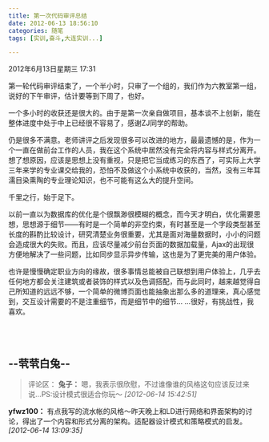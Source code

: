 ```yaml
---
title: 第一次代码审评总结
date: 2012-06-13 18:56:10
categories: 随笔
tags: [实训,奋斗,大连实训...]

---
```

2012年6月13日星期三 17:31

第一轮代码审评结束了，一个半小时，只审了一个组的，我们作为六教室第一组，说好的下午审评，估计要等到下周了，也好。

一个多小时的收获还是很大的。由于是第一次亲自做项目，基本谈不上创新，能在整体进度中处于中上已经很不容易了，感谢ZJ同学的帮助。

仍是很多不满意。老师讲评之后发现很多可以改进的地方，最最遗憾的是，作为一个一直在做前台工作的人员，我在这个系统中居然没有完全将内容与样式分离开。想了想原因，应该是思想上没有重视，只是把它当成练习的东西了，可实际上大学三年来学的专业课交给我的，恐怕不及做这个小系统中收获的，当然，没有三年耳濡目染熏陶的专业理论知识，也不可能有这么大的提升空间。

千里之行，始于足下。

以前一直以为数据库的优化是个很飘渺很模糊的概念，而今天才明白，优化需要思想，思想源于细节——有时是一个简单的非空约束，有时甚至是一个字段类型甚至长度的斟酌比较设计，研究清楚业务很重要，尤其是面对海量数据时，小小的问题会造成很大的失败。而且，应该尽量减少前台页面的数据加载量，Ajax的出现很方便地解决了一些问题，比如同步显示异步传输，这也是为了更完美的用户体验。

也许是慢慢确定职业方向的缘故，很多事情总能被自己联想到用户体验上，几乎去任何地方都会关注建筑或者装饰的样式以及色调搭配，而与此同时，越来越觉得自己所知道的远远不够，一个简单的微博页面也能抽象出那么多的道理来，真心感觉到，交互设计需要的不是注重细节，而是细节中的细节… …很好，有挑战性，我喜欢。

<br /><br />

--茕茕白兔--
---
>评论区：
>**兔子：** 嗯，我表示很欣慰，不过谁像谁的风格这句应该反过来说…PS:设计模式很适合你玩～  *[2012-06-14 15:42:51]*
>
**yfwz100：** 有点我写的流水帐的风格～昨天晚上和LD进行网络和界面架构的讨论，得出了一个内容和形式分离的架构。适配器设计模式和策略模式的启发。  *[2012-06-14 13:09:35]*
>
